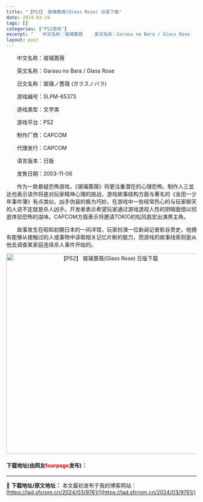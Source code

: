 ```yaml
---
title: "【PS2】 玻璃蔷薇(Glass Rose) 日版下载"
date: 2024-03-19
tags: []
categories: ["PS2游戏"]
excerpt: "　　中文名称：玻璃蔷薇 　　英文名称：Garasu no Bara / Glass Rose 　　日文名称：玻璃ノ薔薇 (ガラスノバラ) 　　游戏编号：SLPM-65373 　　游戏类型：文字类 　　游戏平台：PS2 　　制作厂商：CAPCOM 　　代理发行：CAPCOM 　　语言版本：日版 　　发&hellip;"
layout: post
---
```


 <p>　　中文名称：玻璃蔷薇</p> <p>　　英文名称：Garasu no Bara / Glass Rose</p> <p>　　日文名称：玻璃ノ薔薇 (ガラスノバラ)</p> <p>　　游戏编号：SLPM-65373</p> <p>　　游戏类型：文字类</p> <p>　　游戏平台：PS2</p> <p>　　制作厂商：CAPCOM</p> <p>　　代理发行：CAPCOM</p> <p>　　语言版本：日版</p> <p>　　发售日期：2003-11-06</p> <p>　　作为一款悬疑恐怖游戏，《玻璃蔷薇》将更注重潜在的心理恐怖。制作人三並达也表示该作将是对玩家精神心理的挑战，游戏故事结构方面与著名的《金田一少年事件簿》有点类似，凶手伪装的极为巧妙。在游戏中一些经常热心的与玩家聊天的人说不定就是杀人凶手。开发者表示希望玩家通过游戏透视人性的阴暗面借以彻底体验恐怖的滋味。CAPCOM方面表示将邀请TOKIO的松冈昌宏出演男主角。</p> <p>　　故事发生在昭和初期日本的一间洋馆，玩家扮演一位新闻记者影谷贵史，他拥有能够从接触过的人或事物中读取相关记忆片断的能力，而游戏的故事线索则是从他去调查某家庭连续杀人事件开始的。</p> <p align="center"><img align="" border="0" src="https://lad.sfcrom.cn/wp-content/uploads/2024/03/20240319_65f9981242f0a.jpg" width="530" alt="【PS2】 玻璃蔷薇(Glass Rose) 日版下载" /></p> <p><h4>下载地址(由网友<font color="red">fourpage</font>发布)：</h4></p> 

---
📖 **下载地址/原文地址：** 本文最初发布于我的博客网站：[https://lad.sfcrom.cn/2024/03/9761/](https://lad.sfcrom.cn/2024/03/9761/)
